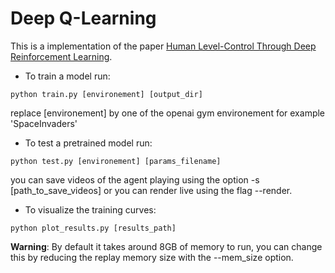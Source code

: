 Deep Q-Learning
==================

This is a implementation of the paper [Human Level-Control Through Deep Reinforcement Learning](http://www.nature.com/nature/journal/v518/n7540/full/nature14236.html).

- To train a model run:

`python train.py [environement] [output_dir]`

replace [environement] by one of the openai gym environement for example 'SpaceInvaders'

- To test a pretrained model run:

`python test.py [environement] [params_filename]`

you can save videos of the agent playing using the option -s [path_to_save_videos] or you can render live using the flag --render.

- To visualize the training curves:

`python plot_results.py [results_path]`

**Warning**: By default it takes around 8GB of memory to run, you can change this by reducing the replay memory size with the --mem_size option.
